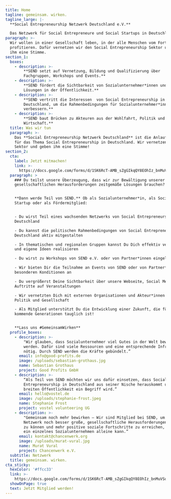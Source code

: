 ```yaml
---
title: Home
tagline: gemeinsam. wirken.
tagline_large: |-
  **Social Entrepreneurship Netzwerk Deutschland e.V.**

  Das Netzwerk für Social Entrepreneure und Social Startups in Deutschland.
paragraph: >-
  Wir wollen in einer Gesellschaft leben, in der alle Menschen vom Fortschritt
  profitieren. Dafür vernetzen wir den Social Entrepreneurship Sektor und geben
  ihm eine Stimme.
section_1:
  boxes:
    - description: >-
        **SEND setzt auf Vernetzung, Bildung und Qualifizierung über
        Fachgruppen, Workshops und Events.**
    - description: >-
        **SEND fördert die Sichtbarkeit von Sozialunternehmer*innen und ihren
        Lösungen in der Öffentlichkeit.**
    - description: >-
        **SEND vertritt die Interessen  von Social Entrepreneurship in
        Deutschland, um die Rahmenbedingungen für Sozialunternehmer*innen zu
        verbessern.**
    - description: >-
        **SEND baut Brücken zu Akteuren aus der Wohlfahrt, Politik und
        Wirtschaft.**
  title: Was wir tun
  paragraph: >-
    Das **Social Entrepreneurship Netzwerk Deutschland** ist die Anlaufstelle
    für das Thema Social Entrepreneurship in Deutschland. Wir vernetzen den
    Sektor und geben ihm eine Stimme!
section_2:
  cta:
    label: Jetzt mitmachen!
    link: >-
      https://docs.google.com/forms/d/1SK6RcT-AMB_sZgGIkqQY8EOhIz_bnMuVSuJ7zCmd4Mg/viewform?edit_requested=true
  paragraph: >
    ### Du teilst unsere Überzeugung, dass wir zur Bewältigung unserer
    gesellschaftlichen Herausforderungen zeitgemäße Lösungen brauchen?


    **Dann werde Teil von SEND.** Ob als Sozialunternehmer*in, als Social
    Startup oder als Fördermitglied:


    - Du wirst Teil eines wachsenden Netzwerks von Social Entrepreneurs in
    Deutschland

    - Du kannst die politischen Rahmenbedingungen von Social Entrepreneurship in
    Deutschland aktiv mitgestalten

    - In thematischen und regionalen Gruppen kannst Du Dich effektiv vernetzen
    und eigene Ideen realisieren

    - Du wirst zu Workshops von SEND e.V. oder von Partner*innen eingeladen

    - Wir bieten Dir die Teilnahme an Events von SEND oder von Partner*innen zu
    besonderen Konditionen an

    - Du vergrößerst Deine Sichtbarkeit über unsere Webseite, Social Media und
    Auftritte auf Veranstaltungen

    - Wir vernetzten Dich mit externen Organisationen und Akteur*innen aus der
    Politik und Gesellschaft

    - Als Mitglied unterstützt Du die Entwicklung einer Zukunft, die für
    kommende Generationen tauglich ist!


    **Lass uns #GemeinsamWirken**
  profile_boxes:
    - description: >-
        "Wir glauben, dass Sozialunternehmer viel Gutes in der Welt bewirken
        werden. Dafür sind viele Ressourcen und eine entsprechende Infrastruktur
        nötig. Durch SEND werden die Kräfte gebündelt.”
      email: info@good-profits.de
      image: /uploads/sebastian-grothaus.jpg
      name: Sebastian Grothaus
      project: Good Profits GmbH
    - description: >-
        “Als Teil von SEND möchten wir uns dafür einsetzen, dass Social
        Entrepreneurship in Deutschland aus seiner Nische herauskommt und einer
        breiten Öffentlichkeit ein Begriff wird.”
      email: hello@vostel.de
      image: /uploads/stephanie-frost.jpeg
      name: Stephanie Frost
      project: vostel volunteering UG
    - description: >-
        "Gemeinsam noch mehr bewirken – Wir sind Mitglied bei SEND, um im
        Netzwerk noch besser große, gesellschaftliche Herausforderungen angehen
        zu können und mehr positive soziale Fortschritte zu erreichen, als es
        ein einzelnes Sozialunternehmen alleine kann.”
      email: kontakt@chancenwerk.org
      image: /uploads/murat-vural.jpg
      name: Murat Vural
      project: Chancenwerk e.V.
  subtitle: Netzwerk
  title: gemeinsam. wirken.
cta_sticky:
  hexColor: '#ffcc33'
  link: >-
    https://docs.google.com/forms/d/1SK6RcT-AMB_sZgGIkqQY8EOhIz_bnMuVSuJ7zCmd4Mg/viewform?edit_requested=true
  showOnPage: true
  text: Jetzt Mitglied werden!
---
```


